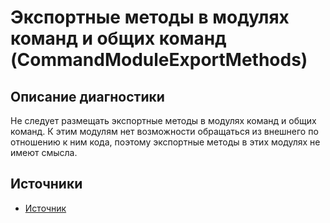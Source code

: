 # Экспортные методы в модулях команд и общих команд (CommandModuleExportMethods)

<!-- Блоки выше заполняются автоматически, не трогать -->
## Описание диагностики

Не следует размещать экспортные методы в модулях команд и общих команд. К этим модулям нет возможности 
обращаться из внешнего по отношению к ним кода, поэтому экспортные методы в этих модулях не имеют смысла.

## Источники

* [Источник](https://its.1c.ru/db/v8std/content/544/hdoc)
